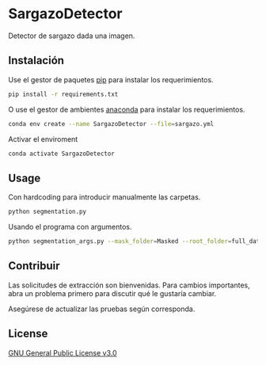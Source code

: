 # SargazoDetector

Detector de sargazo dada una imagen.


## Instalación
Use el gestor de paquetes [pip](https://pip.pypa.io/en/stable/) para instalar los requerimientos.

```bash
pip install -r requirements.txt
```
O use el gestor de ambientes [anaconda](https://www.anaconda.com/) para instalar los requerimientos.

```bash
conda env create --name SargazoDetector --file=sargazo.yml
```
Activar el enviroment

```bash
conda activate SargazoDetector
```



## Usage

Con hardcoding para introducir manualmente las carpetas.

```bash
python segmentation.py
```

Usando el programa con argumentos.

```bash
python segmentation_args.py --mask_folder=Masked --root_folder=full_data_1 --output_folder=full_data_1_gnb --mask_path=mask.png --use_gnb=True
```

## Contribuir
Las solicitudes de extracción son bienvenidas. Para cambios importantes, abra un problema primero para discutir qué le gustaría cambiar.

Asegúrese de actualizar las pruebas según corresponda.

## License
[GNU General Public License v3.0](https://choosealicense.com/licenses/gpl-3.0/)